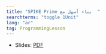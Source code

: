 ```yaml
---
title: "SPIKE Prime بناء أسهل مع  "
searchterms: "toggle 1Unit"
lang: "ar"
tag: ProgrammingLesson
---
```

 <ul>
 <li class="ng-binding">Slides:
 <a href="ProgrammingLessons/EasierBuildingwithSPIKEPrime-Arabic.pdf">PDF</a>
 </li>
 </ul>
